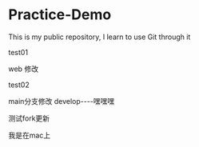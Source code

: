 # Practice-Demo
This is my public repository, I learn to use Git through it



test01

web 修改

test02

main分支修改
develop----嘿嘿嘿

测试fork更新

我是在mac上

